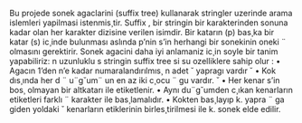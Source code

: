 Bu projede sonek agaclarini (suffix tree)
kullanarak stringler uzerinde arama islemleri
yapilmasi istenmis¸tir.
Suffix , bir stringin bir karakterinden sonuna kadar
olan her karakter dizisine verilen isimdir. Bir
katarın (p) bas¸ka bir katar (s) ic¸inde bulunması
aslında p’nin s’in herhangi bir sonekinin oneki ¨
olmasını gerektirir.
Sonek agacini daha iyi anlamaniz ic¸in soyle bir
tanim yapabiliriz:
n uzunluklu s stringin suffix tree si su ozelliklere
sahip olur :
• Agacın 1’den n’e kadar numaralandırılmıs¸ n adet ˘
yapragı vardır ˘
• Kok dıs¸ında her d ¨ u¨g˘um¨ un en az iki c¸ocu ¨ gu vardır. ˘
• Her kenar s’in bos¸ olmayan bir altkatarı ile
etiketlenir.
• Aynı du¨g˘umden c¸ıkan kenarların etiketleri farklı ¨
karakter ile bas¸lamalıdır.
• Kokten bas¸layıp k. yapra ¨ ga giden yoldaki ˘
kenarların etiklerinin birles¸tirilmesi ile k. sonek
elde edilir.
